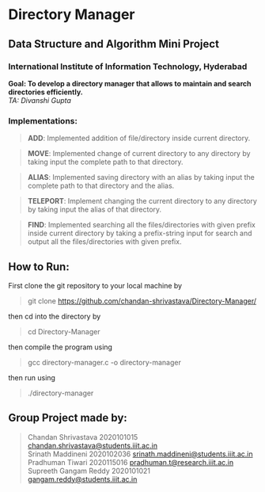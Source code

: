 # Directory Manager
## Data Structure and Algorithm Mini Project  
### International Institute of Information Technology, Hyderabad  
  
**Goal: To develop a directory manager that allows to maintain and search directories efficiently.**  
*TA: Divanshi Gupta*  
  
### Implementations:

> **ADD**: Implemented addition of file/directory inside current directory.  

> **MOVE**: Implemented change of current directory to any directory by taking input the complete path to that directory.  

> **ALIAS**: Implemented saving directory with an alias by taking input the complete path to that directory and the alias.  

> **TELEPORT**: Implement changing the current directory to any directory by taking input the alias of that directory.  

> **FIND**: Implemented searching all the files/directories with given prefix inside current directory by taking a prefix-string input for search and output all the files/directories with given prefix.  

## How to Run:

First clone the git repository to your local machine by  
> git clone https://github.com/chandan-shrivastava/Directory-Manager/

then cd into the directory by
> cd Directory-Manager

then compile the program using  
> gcc directory-manager.c -o directory-manager

then run using  
> ./directory-manager

## Group Project made by:  
> Chandan Shrivastava  2020101015  chandan.shrivastava@students.iiit.ac.in  
> Srinath Maddineni  2020102036  srinath.maddineni@students.iiit.ac.in  
> Pradhuman Tiwari  2020115016  pradhuman.t@research.iiit.ac.in  
> Supreeth Gangam Reddy  2020101021  gangam.reddy@students.iiit.ac.in  

